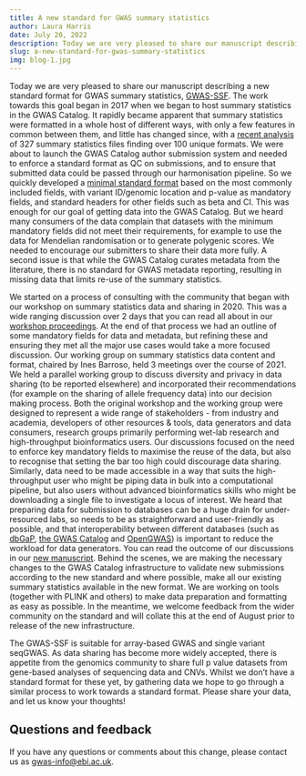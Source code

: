 ```yaml
---
title: A new standard for GWAS summary statistics
author: Laura Harris
date: July 20, 2022
description: Today we are very pleased to share our manuscript describing a new standard format for GWAS summary statistics, GWAS-SSF. The work towards this goal began in 2017 when we began to host summary statistics in the GWAS Catalog. It rapidly became apparent that summary statistics were formatted in a whole host of different ways, with only a few features in common between them, and little has changed since, with a recent analysis of 327 summary statistics
slug: a-new-standard-for-gwas-summary-statistics
img: blog-1.jpg
---
```


Today we are very pleased to share our manuscript describing a new standard format for GWAS summary statistics, [GWAS-SSF](https://biohackrxiv.org/7zxht). The work towards this goal began in 2017 when we began to host summary statistics in the GWAS Catalog. It rapidly became apparent that summary statistics were formatted in a whole host of different ways, with only a few features in common between them, and little has changed since, with a [recent analysis](https://academic.oup.com/bioinformatics/article/37/23/4593/6380562) of 327 summary statistics files finding over 100 unique formats. We were about to launch the GWAS Catalog author submission system and needed to enforce a standard format as QC on submissions, and to ensure that submitted data could be passed through our harmonisation pipeline. So we quickly developed a [minimal standard format](https://pubmed.ncbi.nlm.nih.gov/30445434/) based on the most commonly included fields, with variant ID/genomic location and p-value as mandatory fields, and standard headers for other fields such as beta and CI. This was enough for our goal of getting data into the GWAS Catalog. But we heard many consumers of the data complain that datasets with the minimum mandatory fields did not meet their requirements, for example to use the data for Mendelian randomisation or to generate polygenic scores. We needed to encourage our submitters to share their data more fully. A second issue is that while the GWAS Catalog curates metadata from the literature, there is no standard for GWAS metadata reporting, resulting in missing data that limits re-use of the summary statistics.

We started on a process of consulting with the community that began with our workshop on summary statistics data and sharing in 2020. This was a wide ranging discussion over 2 days that you can read all about in our [workshop proceedings](https://www.sciencedirect.com/science/article/pii/S2666979X21000045). At the end of that process we had an outline of some mandatory fields for data and metadata, but refining these and ensuring they met all the major use cases would take a more focused discussion. Our working group on summary statistics data content and format, chaired by Ines Barroso, held 3 meetings over the course of 2021. We held a parallel working group to discuss diversity and privacy in data sharing (to be reported elsewhere) and incorporated their recommendations (for example on the sharing of allele frequency data) into our decision making process. Both the original workshop and the working group were designed to represent a wide range of stakeholders - from industry and academia, developers of other resources & tools, data generators and data consumers, research groups primarily performing wet-lab research and high-throughput bioinformatics users. Our discussions focused on the need to enforce key mandatory fields to maximise the reuse of the data, but also to recognise that setting the bar too high could discourage data sharing. Similarly, data need to be made accessible in a way that suits the high-throughput user who might be piping data in bulk into a computational pipeline, but also users without advanced bioinformatics skills who might be downloading a single file to investigate a locus of interest. We heard that preparing data for submission to databases can be a huge drain for under-resourced labs, so needs to be as straightforward and user-friendly as possible, and that interoperability between different databases (such as [dbGaP](https://www.ncbi.nlm.nih.gov/gap/), [the GWAS Catalog](http://www.ebi.ac.uk/gwas) and [OpenGWAS](https://gwas.mrcieu.ac.uk/)) is important to reduce the workload for data generators. You can read the outcome of our discussions in our [new manuscript](https://biohackrxiv.org/7zxht). Behind the scenes, we are making the necessary changes to the GWAS Catalog infrastructure to validate new submissions according to the new standard and where possible, make all our existing summary statistics available in the new format. We are working on tools (together with PLINK and others) to make data preparation and formatting as easy as possible. In the meantime, we welcome feedback from the wider community on the standard and will collate this at the end of August prior to release of the new infrastructure.

The GWAS-SSF is suitable for array-based GWAS and single variant seqGWAS. As data sharing has become more widely accepted, there is appetite from the genomics community to share full p value datasets from gene-based analyses of sequencing data and CNVs. Whilst we don’t have a standard format for these yet, by gathering data we hope to go through a similar process to work towards a standard format. Please share your data, and let us know your thoughts!


## Questions and feedback

If you have any questions or comments about this change, please contact us as gwas-info@ebi.ac.uk.
